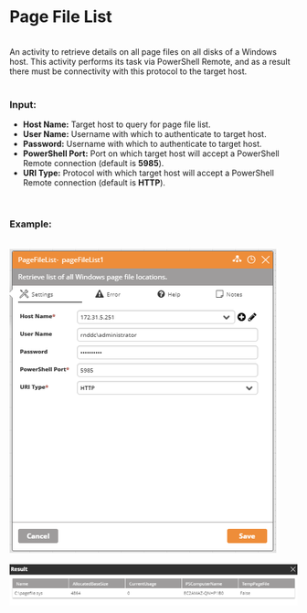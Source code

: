 <h1>Page File List</h1>
<br>
An activity to retrieve details on all page files on all disks of a Windows host.  This activity performs its task via PowerShell Remote, and as a result there must be connectivity with this protocol to the target host.
<br><br>
<h3>Input:</h3>
<ul>
  <li><b>Host Name:</b> Target host to query for page file list.</li>
  <li><b>User Name:</b> Username with which to authenticate to target host.</li>
  <li><b>Password:</b> Username with which to authenticate to target host.</li>
  <li><b>PowerShell Port:</b> Port on which target host will accept a PowerShell Remote connection (default is <b>5985</b>).</li>
  <li><b>URI Type:</b> Protocol with which target host will accept a PowerShell Remote connection (default is <b>HTTP</b>).</li>
</ul>
<br>
<h3>Example:</h3>
<br>
<img src="https://github.com/Ayehu/custom-activities/blob/master/Page%20File%20List/screenshot_1.png?raw=true">
<br><br>
<img src="https://github.com/Ayehu/custom-activities/blob/master/Page%20File%20List/screenshot_2.png?raw=true">
